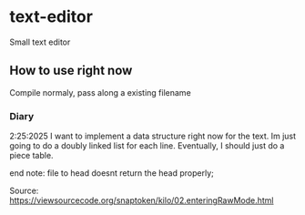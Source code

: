 # text-editor
Small text editor



## How to use right now
Compile normaly, pass along a existing filename



### Diary 
2:25:2025
    I want to implement a data structure right now for the text. 
Im just going to do a doubly linked list for each line. Eventually, 
I should just do a piece table. 

end note: file to head doesnt return the head properly;




Source: 
https://viewsourcecode.org/snaptoken/kilo/02.enteringRawMode.html